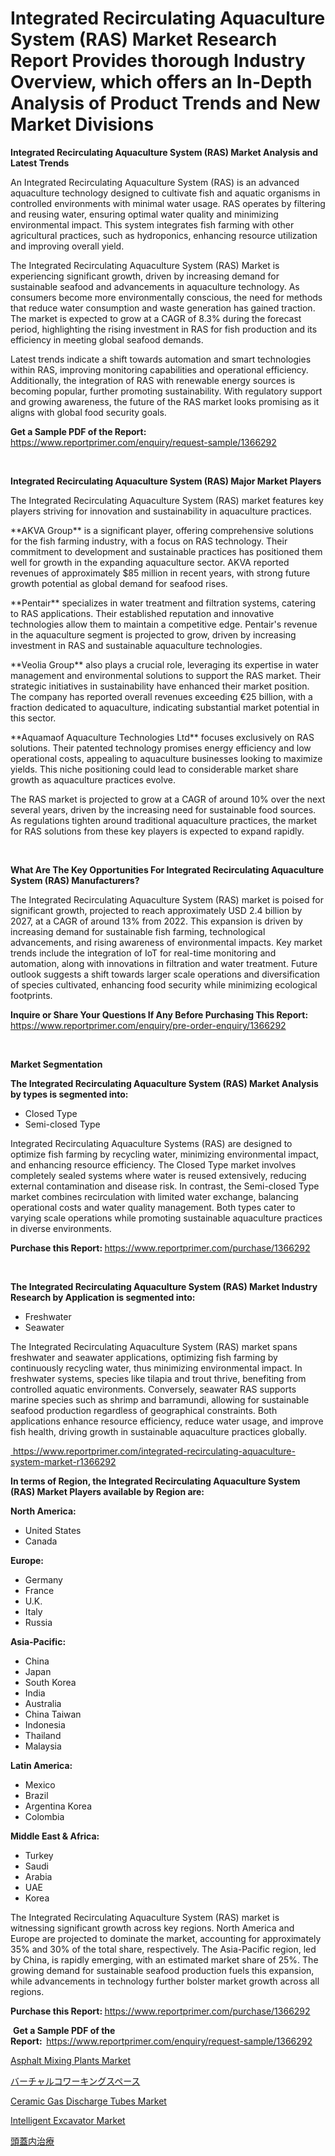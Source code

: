 <p><h1>Integrated Recirculating Aquaculture System (RAS) Market Research Report Provides thorough Industry Overview, which offers an In-Depth Analysis of Product Trends and New Market Divisions</h1></p><p><strong>Integrated Recirculating Aquaculture System (RAS) Market Analysis and Latest Trends</strong></p>
<p><p>An Integrated Recirculating Aquaculture System (RAS) is an advanced aquaculture technology designed to cultivate fish and aquatic organisms in controlled environments with minimal water usage. RAS operates by filtering and reusing water, ensuring optimal water quality and minimizing environmental impact. This system integrates fish farming with other agricultural practices, such as hydroponics, enhancing resource utilization and improving overall yield.</p><p>The Integrated Recirculating Aquaculture System (RAS) Market is experiencing significant growth, driven by increasing demand for sustainable seafood and advancements in aquaculture technology. As consumers become more environmentally conscious, the need for methods that reduce water consumption and waste generation has gained traction. The market is expected to grow at a CAGR of 8.3% during the forecast period, highlighting the rising investment in RAS for fish production and its efficiency in meeting global seafood demands.</p><p>Latest trends indicate a shift towards automation and smart technologies within RAS, improving monitoring capabilities and operational efficiency. Additionally, the integration of RAS with renewable energy sources is becoming popular, further promoting sustainability. With regulatory support and growing awareness, the future of the RAS market looks promising as it aligns with global food security goals.</p></p>
<p><strong>Get a Sample PDF of the Report:&nbsp;</strong> <a href="https://www.reportprimer.com/enquiry/request-sample/1366292">https://www.reportprimer.com/enquiry/request-sample/1366292</a></p>
<p>&nbsp;</p>
<p><strong>Integrated Recirculating Aquaculture System (RAS) Major Market Players</strong></p>
<p><p>The Integrated Recirculating Aquaculture System (RAS) market features key players striving for innovation and sustainability in aquaculture practices. </p><p>**AKVA Group** is a significant player, offering comprehensive solutions for the fish farming industry, with a focus on RAS technology. Their commitment to development and sustainable practices has positioned them well for growth in the expanding aquaculture sector. AKVA reported revenues of approximately $85 million in recent years, with strong future growth potential as global demand for seafood rises. </p><p>**Pentair** specializes in water treatment and filtration systems, catering to RAS applications. Their established reputation and innovative technologies allow them to maintain a competitive edge. Pentair's revenue in the aquaculture segment is projected to grow, driven by increasing investment in RAS and sustainable aquaculture technologies.</p><p>**Veolia Group** also plays a crucial role, leveraging its expertise in water management and environmental solutions to support the RAS market. Their strategic initiatives in sustainability have enhanced their market position. The company has reported overall revenues exceeding €25 billion, with a fraction dedicated to aquaculture, indicating substantial market potential in this sector.</p><p>**Aquamaof Aquaculture Technologies Ltd** focuses exclusively on RAS solutions. Their patented technology promises energy efficiency and low operational costs, appealing to aquaculture businesses looking to maximize yields. This niche positioning could lead to considerable market share growth as aquaculture practices evolve.</p><p>The RAS market is projected to grow at a CAGR of around 10% over the next several years, driven by the increasing need for sustainable food sources. As regulations tighten around traditional aquaculture practices, the market for RAS solutions from these key players is expected to expand rapidly.</p></p>
<p>&nbsp;</p>
<p><strong>What Are The Key Opportunities For Integrated Recirculating Aquaculture System (RAS) Manufacturers?</strong></p>
<p><p>The Integrated Recirculating Aquaculture System (RAS) market is poised for significant growth, projected to reach approximately USD 2.4 billion by 2027, at a CAGR of around 13% from 2022. This expansion is driven by increasing demand for sustainable fish farming, technological advancements, and rising awareness of environmental impacts. Key market trends include the integration of IoT for real-time monitoring and automation, along with innovations in filtration and water treatment. Future outlook suggests a shift towards larger scale operations and diversification of species cultivated, enhancing food security while minimizing ecological footprints.</p></p>
<p><strong>Inquire or Share Your Questions If Any Before Purchasing This Report:</strong> <a href="https://www.reportprimer.com/enquiry/pre-order-enquiry/1366292">https://www.reportprimer.com/enquiry/pre-order-enquiry/1366292</a></p>
<p>&nbsp;</p>
<p><strong>Market Segmentation</strong></p>
<p><strong>The Integrated Recirculating Aquaculture System (RAS) Market Analysis by types is segmented into:</strong></p>
<p><ul><li>Closed Type</li><li>Semi-closed Type</li></ul></p>
<p><p>Integrated Recirculating Aquaculture Systems (RAS) are designed to optimize fish farming by recycling water, minimizing environmental impact, and enhancing resource efficiency. The Closed Type market involves completely sealed systems where water is reused extensively, reducing external contamination and disease risk. In contrast, the Semi-closed Type market combines recirculation with limited water exchange, balancing operational costs and water quality management. Both types cater to varying scale operations while promoting sustainable aquaculture practices in diverse environments.</p></p>
<p><strong>Purchase this Report:&nbsp;</strong><a href="https://www.reportprimer.com/purchase/1366292">https://www.reportprimer.com/purchase/1366292</a></p>
<p>&nbsp;</p>
<p><strong>The Integrated Recirculating Aquaculture System (RAS) Market Industry Research by Application is segmented into:</strong></p>
<p><ul><li>Freshwater</li><li>Seawater</li></ul></p>
<p><p>The Integrated Recirculating Aquaculture System (RAS) market spans freshwater and seawater applications, optimizing fish farming by continuously recycling water, thus minimizing environmental impact. In freshwater systems, species like tilapia and trout thrive, benefiting from controlled aquatic environments. Conversely, seawater RAS supports marine species such as shrimp and barramundi, allowing for sustainable seafood production regardless of geographical constraints. Both applications enhance resource efficiency, reduce water usage, and improve fish health, driving growth in sustainable aquaculture practices globally.</p></p>
<p><a href="https://www.reportprimer.com/integrated-recirculating-aquaculture-system-market-r1366292">&nbsp;https://www.reportprimer.com/integrated-recirculating-aquaculture-system-market-r1366292</a></p>
<p><strong>In terms of Region, the Integrated Recirculating Aquaculture System (RAS) Market Players available by Region are:</strong></p>
<p>
    <p> <strong> North America: </strong>
        <ul>
            <li>United States</li>
            <li>Canada</li>
        </ul>
        </p> 
    <p> <strong> Europe: </strong>
        <ul>
            <li>Germany</li>
            <li>France</li>
            <li>U.K.</li>
            <li>Italy</li>
            <li>Russia</li>
        </ul>
        </p> 
    <p> <strong> Asia-Pacific: </strong>
        <ul>
            <li>China</li>
            <li>Japan</li>
            <li>South Korea</li>
            <li>India</li>
            <li>Australia</li>
            <li>China Taiwan</li>
            <li>Indonesia</li>
            <li>Thailand</li>
            <li>Malaysia</li>
        </ul>
        </p> 
    <p> <strong> Latin America: </strong>
        <ul>
            <li>Mexico</li>
            <li>Brazil</li>
            <li>Argentina Korea</li>
            <li>Colombia</li>
        </ul>
        </p> 
    <p> <strong> Middle East & Africa: </strong>
        <ul>
            <li>Turkey</li>
            <li>Saudi</li>
            <li>Arabia</li>
            <li>UAE</li>
            <li>Korea</li>
        </ul>
    </p>
    </p>
<p><p>The Integrated Recirculating Aquaculture System (RAS) market is witnessing significant growth across key regions. North America and Europe are projected to dominate the market, accounting for approximately 35% and 30% of the total share, respectively. The Asia-Pacific region, led by China, is rapidly emerging, with an estimated market share of 25%. The growing demand for sustainable seafood production fuels this expansion, while advancements in technology further bolster market growth across all regions.</p></p>
<p><strong>Purchase this Report: </strong><a href="https://www.reportprimer.com/purchase/1366292">https://www.reportprimer.com/purchase/1366292</a></p>
<p>&nbsp;<strong>Get a Sample PDF of the Report:&nbsp;&nbsp;</strong><a href="https://www.reportprimer.com/enquiry/request-sample/1366292">https://www.reportprimer.com/enquiry/request-sample/1366292</a></p>
<p><strong></strong></p>
<p><p><a href="https://www.linkedin.com/pulse/why-should-you-invest-asphalt-mixing-plants-market-fmlae">Asphalt Mixing Plants Market</a></p><p><a href="https://medium.com/@kandrakodamadbg/%E6%96%B0%E3%81%97%E3%81%84%E5%B8%82%E5%A0%B4%E5%8B%95%E5%90%91%E3%81%A8%E3%81%97%E3%81%A6%E3%81%AE%E3%83%90%E3%83%BC%E3%83%81%E3%83%A3%E3%83%AB%E3%82%B3%E3%83%AF%E3%83%BC%E3%82%AD%E3%83%B3%E3%82%B0%E3%82%B9%E3%83%9A%E3%83%BC%E3%82%B9%E5%B8%82%E5%A0%B4%E3%81%AF%E4%BD%95%E3%81%A7%E3%81%99%E3%81%8B-%E3%83%90%E3%83%BC%E3%83%81%E3%83%A3%E3%83%AB%E3%82%B3%E3%83%AF%E3%83%BC%E3%82%AD%E3%83%B3%E3%82%B0%E3%82%B9%E3%83%9A%E3%83%BC%E3%82%B9%E5%B8%82%E5%A0%B4%E3%81%AE%E3%82%A2%E3%83%97%E3%83%AA%E3%82%B1%E3%83%BC%E3%82%B7%E3%83%A7%E3%83%B3-%E4%B8%AD%E5%B0%8F%E4%BC%81%E6%A5%AD-%E5%A4%A7%E4%BC%81%E6%A5%AD-%E3%81%8A%E3%82%88%E3%81%B3%E3%82%BF%E3%82%A4%E3%83%97%E3%81%AE%E8%A9%B3%E7%B4%B0%E3%81%AA%E6%A6%82%E8%A6%81%E3%81%A8-2024%E5%B9%B4%E3%81%8B%E3%82%892031%E5%B9%B4%E3%81%BE%E3%81%A7%E3%81%AE%E4%BA%88-be5ab14b7183?postPublishedType=repub">バーチャルコワーキングスペース</a></p><p><a href="https://medium.com/@lindakreitz2023/ceramic-gas-discharge-tubes-market-size-share-trends-analysis-report-by-end-use-a328f7bfc0e5?postPublishedType=repub">Ceramic Gas Discharge Tubes Market</a></p><p><a href="https://www.linkedin.com/pulse/intelligent-excavator-market-revolution-2024-2031-trends-shaping-mikae">Intelligent Excavator Market</a></p><p><a href="https://medium.com/@kandrakodamadbg/%E9%A0%AD%E8%93%8B%E5%86%85%E6%B2%BB%E7%99%82%E5%B8%82%E5%A0%B4%E3%81%AE%E5%8B%95%E5%90%91-%E9%A0%AD%E8%93%8B%E5%86%85%E6%B2%BB%E7%99%82%E5%B8%82%E5%A0%B4%E3%81%AE%E6%B4%9E%E5%AF%9F%E3%81%A8%E4%BA%88%E6%B8%AC%E5%88%86%E6%9E%90%E3%81%AB%E7%84%A6%E7%82%B9%E3%82%92%E5%BD%93%E3%81%A6%E3%81%A6-2024%E5%B9%B4-2031%E5%B9%B4-a736ec01a744?postPublishedType=repub">頭蓋内治療</a></p></p>